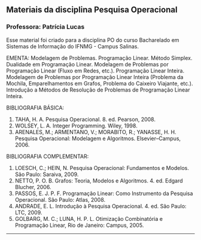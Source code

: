 ## Materiais da disciplina Pesquisa Operacional 
### **Professora: Patrícia Lucas**  

Esse material foi criado para a disciplina PO do curso Bacharelado em Sistemas de Informação do IFNMG - Campus Salinas.

EMENTA: Modelagem de Problemas. Programação Linear. Método Simplex. Dualidade em Programação Linear. Modelagem de Problemas por Programação Linear (Fluxo em Redes, etc.). Programação Linear Inteira. Modelagem de Problemas por Programação Linear
Inteira (Problema da Mochila, Emparelhamentos em Grafos, Problema do Caixeiro Viajante, etc.). Introdução a Métodos de Resolução de Problemas de Programação Linear Inteira.

BIBLIOGRAFIA BÁSICA: 
1. TAHA, H. A. Pesquisa Operacional. 8. ed. Pearson, 2008.
2. WOLSEY, L. A. Integer Programming. Wiley, 1998.
3. ARENALES, M.; ARMENTANO, V.; MORABITO, R.; YANASSE, H. H. Pesquisa Operacional: Modelagem e Algoritmos. Elsevier–Campus, 2006.


BIBLIOGRAFIA COMPLEMENTAR:
1. LOESCH, C.; HEIN, N. Pesquisa Operacional: Fundamentos e Modelos. São Paulo: Saraiva, 2009.
2. NETTO, P. O. B. Grafos: Teoria, Modelos e Algoritmos. 4. ed. Edgard Blucher, 2006.
3. PASSOS, E. J. P. F. Programação Linear: Como Instrumento da Pesquisa Operacional. São Paulo: Atlas, 2008.
4. ANDRADE, E. L. Introdução à Pesquisa Operacional. 4. ed. São Paulo: LTC, 2009.
5. GOLBARG, M. C.; LUNA, H. P. L. Otimização Combinatória e Programação Linear, Rio de Janeiro: Campus, 2005.


------